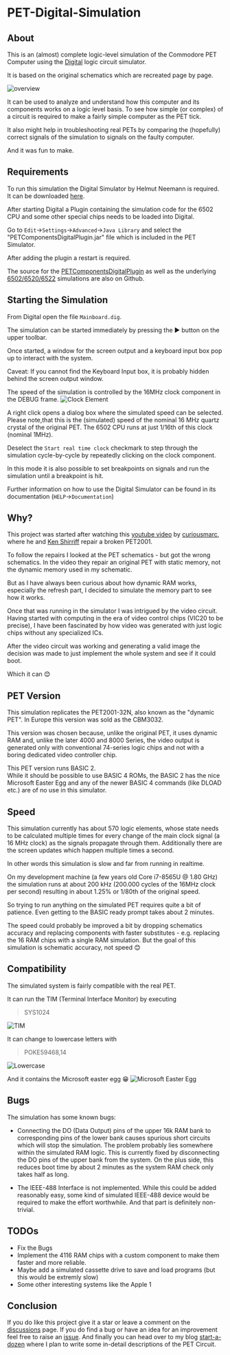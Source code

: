 # PET-Digital-Simulation

## About

This is an (almost) complete logic-level simulation of the Commodore PET Computer using the [Digital](https://github.com/hneemann/Digital) logic circuit simulator.

It is based on the original schematics which are recreated page by page.

![overview](./docs/images/full_system_booted.png)

It can be used to analyze and understand how this computer and its components works on a logic level basis. To see how simple (or complex) of a circuit is required to make a fairly simple computer as the PET tick.

It also might help in troubleshooting real PETs by comparing the (hopefully) correct signals of the simulation to signals on the faulty computer.

And it was fun to make.

## Requirements

To run this simulation the Digital Simulator by Helmut Neemann is required. It can be downloaded [here](https://github.com/hneemann/Digital/releases/latest/download/Digital.zip).

After starting Digital a Plugin containing the simulation code for the 6502 CPU and some other special chips needs to be loaded into Digital.

Go to `Edit`->`Settings`->`Advanced`->`Java Library` and select the "PETComponentsDigitalPlugin.jar" file which is included in the PET Simulator.

After adding the plugin a restart is required.

The source for the [PETComponentsDigitalPlugin](https://github.com/innot/PETComponentsPlugin) as well as the underlying [6502/6520/6522](https://github.com/innot/Sim6502Java) simulations are also on Github.

## Starting the Simulation

From Digital open the file `Mainboard.dig`.

The simulation can be started immediately by pressing the ▶ button on the upper toolbar.

Once started, a window for the screen output and a keyboard input box pop up to interact with the system.

Caveat: If you cannot find the Keyboard Input box, it is probably hidden behind the screen output window.

The speed of the simulation is controlled by the 16MHz clock component in the DEBUG frame.
![Clock Element](./docs/images/clock_element.png)

A right click opens a dialog box where the simulated speed can be selected. Please note,that this is the (simulated) speed of the nominal 16 MHz quartz crystal of the original PET. The 6502 CPU runs at just 1/16th of this clock (nominal 1MHz).

Deselect the `Start real time clock` checkmark to step through the simulation cycle-by-cycle by repeatedly clicking on the clock component.

In this mode it is also possible to set breakpoints on signals and run the simulation until a breakpoint is hit.

Further information on how to use the Digital Simulator can be found in its documentation (`HELP`->`Documentation`)

## Why?

This project was started after watching this [youtube video](https://www.youtube.com/watch?v=nxilekpLp6g) by [curiousmarc](https://www.youtube.com/@CuriousMarc), where he and [Ken Shirriff](https://www.righto.com/2025/04/commodore-pet-repair.html) repair a broken PET2001.

To follow the repairs I looked at the PET schematics - but got the wrong schematics. In the video they repair an original PET with static memory, not the dynamic memory used in my schematic.

But as I have always been curious about how dynamic RAM works, especially the refresh part, I decided to simulate the memory part to see how it works.

Once that was running in the simulator I was intrigued by the video circuit. Having started with computing in the era of video control chips (VIC20 to be precise), I have been fascinated by how video was generated with just logic chips without any specialized ICs.

After the video circuit was working and generating a valid image the decision was made to just implement the whole system and see if it could boot.

Which it can 😊

## PET Version

This simulation replicates the PET2001-32N, also known as the "dynamic PET". In Europe this version was sold as the CBM3032.

This version was chosen because, unlike the original PET, it uses dynamic RAM and, unlike the later 4000 and 8000 Series, the video output is generated only with conventional 74-series logic chips and not with a boring dedicated video controller chip.

This PET version runs BASIC 2.  
While it should be possible to use BASIC 4 ROMs, the BASIC 2 has the nice Microsoft Easter Egg and any of the newer BASIC 4 commands (like DLOAD etc.) are of no use in this simulator.

## Speed

This simulation currently has about 570 logic elements, whose state needs to be calculated multiple times for every change of the main clock signal (a 16 MHz clock) as the signals propagate through them.
Additionally there are the screen updates which happen multiple times a second.

In other words this simulation is slow and far from running in realtime.

On my development machine (a few years old Core i7-8565U @ 1.80 GHz) the simulation runs at about 200 kHz (200.000 cycles of the 16MHz clock per second) resulting in about 1.25% or 1/80th of the original speed.

So trying to run anything on the simulated PET requires quite a bit of patience. Even getting to the BASIC ready prompt takes about 2 minutes.

The speed could probably be improved a bit by dropping schematics accuracy and replacing components with faster substitutes - e.g. replacing the 16 RAM chips with a single RAM simulation. But the goal of this simulation is schematic accuracy, not speed 😊

## Compatibility

The simulated system is fairly compatible with the real PET.

It can run the TIM (Terminal Interface Monitor) by executing
> SYS1024

![TIM](./docs/images/TIM.png)

It can change to lowercase letters with
> POKE59468,14

![Lowercase](./docs/images/poke59468.png)

And it contains the Microsoft easter egg 😁
![Microsoft Easter Egg](./docs/images/microsoft_easter_egg.png)

## Bugs

The simulation has some known bugs:

- Connecting the DO (Data Output) pins of the upper 16k RAM bank to corresponding pins of the lower bank causes spurious short circuits which will stop the simulation. The problem probably lies somewhere within the simulated RAM logic. This is currently fixed by disconnecting the DO pins of the upper bank from the system. On the plus side, this reduces boot time by about 2 minutes as the system RAM check only takes half as long.

- The IEEE-488 Interface is not implemented. While this could be added reasonably easy, some kind of simulated IEEE-488 device would be required to make the effort worthwhile. And that part is definitely non-trivial.

## TODOs

- Fix the Bugs
- Implement the 4116 RAM chips with a custom component to make them faster and more reliable.
- Maybe add a simulated cassette drive to save and load programs (but this would be extremly slow)
- Some other interesting systems like the Apple 1

## Conclusion

If you do like this project give it a star or leave a comment on the [discussions](https://github.com/innot/PET-Digital-Simulation/discussions) page.
If you do find a bug or have an idea for an improvement feel free to raise an [issue](https://github.com/innot/PET-Digital-Simulation/issues).
And finally you can head over to my blog [start-a-dozen](https://start-a-dozen.com/) where I plan to write some in-detail descriptions of the PET Circuit.

